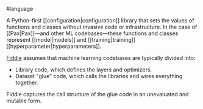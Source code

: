 #language

A Python-first [[configuration|configuration]] library that sets the
values of functions and classes without invasive code or infrastructure.
In the case of [[Pax|Pax]]—and other ML codebases—these functions and
classes represent [[model|models]] and [[training|training]]
[[hyperparameter|hyperparameters]].

<a href="https://github.com/google/fiddle" target="T">Fiddle</a>
assumes that machine learning codebases are typically divided into:

<ul>
<li>Library code, which defines the layers and optimizers.</li>
<li>Dataset &quot;glue&quot; code, which calls the libraries and wires everything together.</li>
</ul>

Fiddle captures the call structure of the glue code in an unevaluated and
mutable form.


